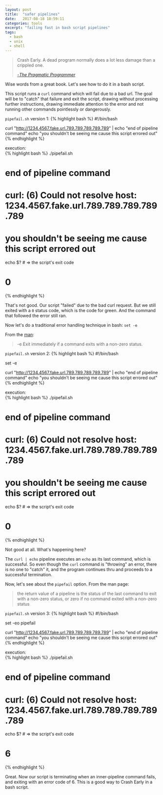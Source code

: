 ```yaml
---
layout: post
title:  "safer pipelines"
date:   2017-08-18 18:59:11
categories: tools
excerpt: "failing fast in bash script pipelines"
tags:
  - bash
  - unix
  - shell
---
```


> Crash Early.  A dead program normally does a lot less damage than a crippled one.
>
> [-*The Pragmatic Programmer*](https://pragprog.com/the-pragmatic-programmer/extracts/tips)

Wise words from a great book.  Let's see how to do it in a bash script.

This script runs a `curl` command which will fail due to a bad url.  The goal will be to "catch" that failure and exit the script, drawing without processing further instructions, drawing immediate attention to the error and not running other commands pointlessly or dangerously. 

`pipefail.sh` version 1:
{% highlight bash %}
#!/bin/bash

curl "http://1234.4567.fake.url.789.789.789.789.789" | echo "end of pipeline command"
echo "you shouldn't be seeing me cause this script errored out"
{% endhighlight %}

execution:  
{% highlight bash %}
./pipefail.sh

# end of pipeline command
# curl: (6) Could not resolve host: 1234.4567.fake.url.789.789.789.789.789
# you shouldn't be seeing me cause this script errored out

echo $? # => the script's exit code
# 0
{% endhighlight %}

That's not good.  Our script "failed" due to the bad curl request.  But we still exited with a `0` status code, which is the code for green.  And the command that followed the error still ran.

Now let's do a traditional error handling technique in bash: `set -e`

From the [man](http://linuxcommand.org/lc3_man_pages/seth.html):
> -e  Exit immediately if a command exits with a non-zero status.

`pipefail.sh` version 2:
{% highlight bash %}
#!/bin/bash

set -e

curl "http://1234.4567.fake.url.789.789.789.789.789" | echo "end of pipeline command"
echo "you shouldn't be seeing me cause this script errored out"
{% endhighlight %}

execution:  
{% highlight bash %}
./pipefail.sh

# end of pipeline command
# curl: (6) Could not resolve host: 1234.4567.fake.url.789.789.789.789.789
# you shouldn't be seeing me cause this script errored out

echo $? # => the script's exit code
# 0
{% endhighlight %}

Not good at all.  What's happening here?

The `curl | echo` pipeline executes an `echo` as its last command, which is successful.  So even though the `curl` command is "throwing" an error, there is no one to "catch" it, and the program continues thru and proceeds to a successful termination.

Now, let's see about the `pipefail` option.  From the man page:

> the return value of a pipeline is the status of the last command to exit with a non-zero status, or zero if no command exited with a non-zero status

`pipefail.sh` version 3:
{% highlight bash %}
#!/bin/bash

set -eo pipefail

curl "http://1234.4567.fake.url.789.789.789.789.789" | echo "end of pipeline command"
echo "you shouldn't be seeing me cause this script errored out"
{% endhighlight %}

execution:  
{% highlight bash %}
./pipefail.sh

# end of pipeline command
# curl: (6) Could not resolve host: 1234.4567.fake.url.789.789.789.789.789

echo $? # => the script's exit code
# 6
{% endhighlight %}

Great.  Now our script is terminating when an inner-pipeline command fails, and exiting with an error code of 6.  This is a good way to Crash Early in a bash script.
